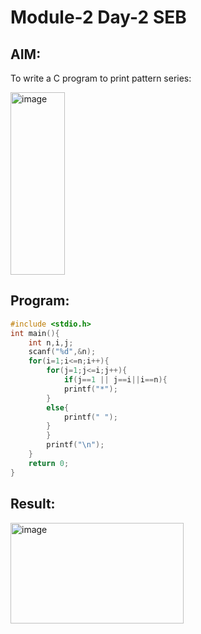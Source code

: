 #  Module-2 Day-2 SEB
## AIM:
To write a C program to print pattern series:

<img width="87" height="292" alt="image" src="https://github.com/user-attachments/assets/14b38609-9c23-4dbc-9805-379052e698da" />

## Program:
```c
#include <stdio.h>
int main(){
    int n,i,j;
    scanf("%d",&n);
    for(i=1;i<=n;i++){
        for(j=1;j<=i;j++){
            if(j==1 || j==i||i==n){
            printf("*");
        }
        else{
            printf(" ");
        }
        }
        printf("\n");
    }
    return 0;
}
```
## Result:
<img width="277" height="161" alt="image" src="https://github.com/user-attachments/assets/97748775-cfc1-4bdb-8032-0a63d75d4bd8" />
